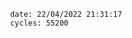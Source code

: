 

                date: 22/04/2022 21:31:17
                cycles: 55200

                         
